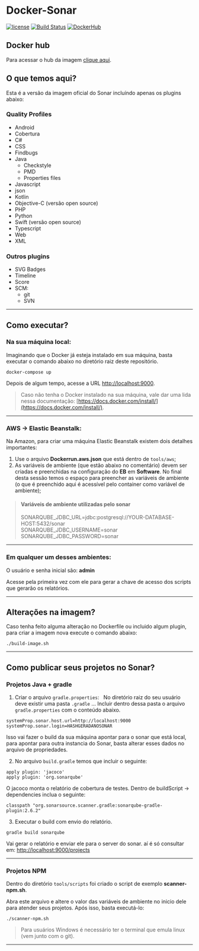 # Docker-Sonar  

[![license](https://img.shields.io/github/license/mashape/apistatus.svg)](https://opensource.org/licenses/MIT)
[![Build Status](https://travis-ci.org/macielbombonato/docker-sonar.svg?branch=master)](https://travis-ci.org/macielbombonato/docker-sonar)
[![DockerHub](http://img.shields.io/:images-dockerhub-brightgreen.svg)](https://hub.docker.com/r/macielbombonato/docker-sonar)

## Docker hub

Para acessar o hub da imagem [clique aqui](https://hub.docker.com/r/macielbombonato/docker-sonar).
  
## O que temos aqui?  
  
Esta é a versão da imagem oficial do Sonar incluíndo apenas os plugins abaixo:  
  
### Quality Profiles  
  
- Android
- Cobertura  
- C#  
- CSS  
- Findbugs
- Java  
  - Checkstyle  
  - PMD  
  - Properties files  
- Javascript  
- json  
- Kotlin  
- Objective-C (versão open source)  
- PHP  
- Python  
- Swift (versão open source)  
- Typescript  
- Web  
- XML  
  
### Outros plugins  
  
- SVG Badges  
- Timeline  
- Score  
- SCM:  
  - git  
  - SVN  
  
---
  
## Como executar?  

### Na sua máquina local:

Imaginando que o Docker já esteja instalado em sua máquina, basta executar o comando abaixo no diretório raiz deste repositório.  
  
```
docker-compose up
```  
  
Depois de algum tempo, acesse a URL [http://localhost:9000](http://localhost:9000).  
  

> Caso não tenha o Docker instalado na sua máquina, vale dar uma lida nessa documentação: [https://docs.docker.com/install/](https://docs.docker.com/install/).  

---
  
### AWS -> Elastic Beanstalk:

Na Amazon, para criar uma máquina Elastic Beanstalk existem dois detalhes importantes:

1. Use o arquivo **Dockerrun.aws.json** que está dentro de ```tools/aws```;
2. As variáveis de ambiente (que estão abaixo no comentário) devem ser criadas e preenchidas na configuração do **EB** em **Software**. No final desta sessão temos o espaço para preencher as variáveis de ambiente (o que é preenchido aqui é acessível pelo container como variável de ambiente);

> #### Variáveis de ambiente utilizadas pelo sonar  
> SONARQUBE_JDBC_URL=jdbc:postgresql://YOUR-DATABASE-HOST:5432/sonar  
> SONARQUBE_JDBC_USERNAME=sonar  
> SONARQUBE_JDBC_PASSWORD=sonar  
  
--- 
  
### Em qualquer um desses ambientes:

O usuário e senha inicial são: **admin**  

Acesse pela primeira vez com ele para gerar a chave de acesso dos scripts que gerarão os relatórios. 
  
---
  
## Alterações na imagem?  

Caso tenha feito alguma alteração no Dockerfile ou incluido algum plugin, para criar a imagem nova execute o comando abaixo:  

```
./build-image.sh
```

---

## Como publicar seus projetos no Sonar?

### Projetos Java + gradle  

1. Criar o arquivo ```gradle.properties```:
  
No diretório raiz do seu usuário deve existir uma pasta ```.gradle``` ... Incluir dentro dessa pasta o arquivo ```gradle.properties``` com o conteúdo abaixo.
  
```
systemProp.sonar.host.url=http://localhost:9000
systemProp.sonar.login=HASHGERADANOSONAR
```
  
Isso vai fazer o build da sua máquina apontar para o sonar que está local, para apontar para outra instancia do Sonar, basta alterar esses dados no arquivo de propriedades.

2. No arquivo ```build.gradle``` temos que incluir o seguinte:
   
```
apply plugin: 'jacoco'
apply plugin: 'org.sonarqube'
```
  
O jacoco monta o relatório de cobertura de testes.
Dentro de buildScript -> dependencies inclua o seguinte:

```
classpath "org.sonarsource.scanner.gradle:sonarqube-gradle-plugin:2.6.2"
```

3. Executar o build com envio do relatório.  

```
gradle build sonarqube
```
  
Vai gerar o relatório e enviar ele para o server do sonar. aí é só consultar em:
[http://localhost:9000/projects](http://localhost:9000/projects)

---

### Projetos NPM  
  
Dentro do diretório ```tools/scripts``` foi criado o script de exemplo **scanner-npm.sh**. 

Abra este arquivo e altere o valor das variáveis de ambiente no inicio dele para atender seus projetos. Após isso, basta executá-lo:

```
./scanner-npm.sh
```
  
> Para usuários Windows é necessário ter o terminal que emula linux (vem junto com o git).  
  
---

